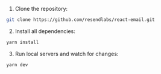 1. Clone the repository:

```sh
git clone https://github.com/resendlabs/react-email.git
```

2. Install all dependencies:

```sh
yarn install
```

3. Run local servers and watch for changes:

```sh
yarn dev
```
